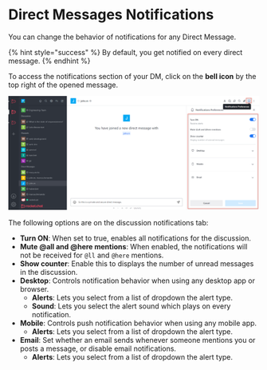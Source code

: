 # Direct Messages Notifications

You can change the behavior of notifications for any Direct Message.

{% hint style="success" %}
By default, you get notified on every direct message.
{% endhint %}

To access the notifications section of your DM, click on the **bell icon** by the top right of the opened message.

![](<../../../../../.gitbook/assets/image (675) (1).png>)

The following options are on the discussion notifications tab:

* **Turn ON**: When set to true, enables all notifications for the discussion.
* **Mute @all and @here mentions**: When enabled, the notifications will not be received for `@ll` and `@here` mentions.
* **Show counter**: Enable this to displays the number of unread messages in the discussion.
* **Desktop**: Controls notification behavior when using any desktop app or browser.
  * **Alerts**: Lets you select from a list of dropdown the alert type.
  * **Sound**: Lets you select the alert sound which plays on every notification.
* **Mobile**: Controls push notification behavior when using any mobile app.
  * **Alerts**: Lets you select from a list of dropdown the alert type.
* **Email**: Set whether an email sends whenever someone mentions you or posts a message, or disable email notifications.
  * **Alerts**: Lets you select from a list of dropdown the alert type.
